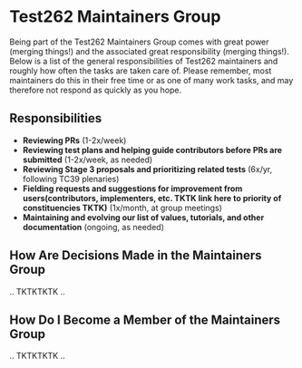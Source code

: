 # Test262 Maintainers Group

Being part of the Test262 Maintainers Group comes with great power (merging things!) and the associated great responsibility (merging things!). Below is a list of the general responsibilities of Test262 maintainers and roughly how often the tasks are taken care of. Please remember, most maintainers do this in their free time or as one of many work tasks, and may therefore not respond as quickly as you hope.

## Responsibilities
- **Reviewing PRs** (1-2x/week)
- **Reviewing test plans and helping guide contributors before PRs are submitted** (1-2x/week, as needed)
- **Reviewing Stage 3 proposals and prioritizing related tests** (6x/yr, following TC39 plenaries)
- **Fielding requests and suggestions for improvement from users(contributors, implementers, etc. TKTK link here to priority of constituencies TKTK)** (1x/month, at group meetings)
- **Maintaining and evolving our list of values, tutorials, and other documentation** (ongoing, as needed)

## How Are Decisions Made in the Maintainers Group

.. TKTKTKTK ..

## How Do I Become a Member of the Maintainers Group

.. TKTKTKTK ..
